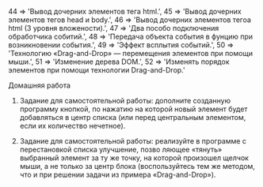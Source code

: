 44 => 'Вывод дочерних элементов тега html.',
45 => 'Вывод дочерних элементов тегов head и body.',
46 => 'Вывод дочерних элементов тегоа html (3 уровня вложености).',
47 => 'Два пособо подключения обработчика собитий.',
48 => 'Передача объекта события в фунцию при возникновении события.',
49 => 'Эффект всплытия событий.',
50 => 'Технологию «Drag-and-Drop» — перемещения элементов при помощи мыши.',
51 => 'Изменение дерева DOM.',
52 => 'Изменять порядок элементов при помощи технологии Drag-and-Drop.'

Домашняя работа
1. Задание для самостоятельной работы: дополните созданную программу кнопкой, по нажатию на 
которой новый элемент будет добавляться в центр списка (или перед центральным элементом, 
если их количество нечетное).

2. Задание для самостоятельной работы: реализуйте в программе с перестановкой списка улучшение, 
позво ляющее «тянуть» выбранный элемент за ту же точку, на которой произошел щелчок мыши, а не 
только за центр блока (воспользуйтесь тем же методом, что и при решении
задачи из примера «Drag-and-Drop»).